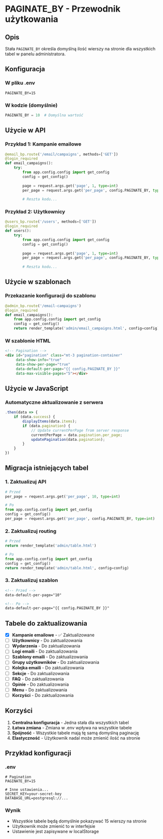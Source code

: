 # PAGINATE_BY - Przewodnik użytkowania

## Opis
Stała `PAGINATE_BY` określa domyślną ilość wierszy na stronie dla wszystkich tabel w panelu administratora.

## Konfiguracja

### W pliku .env
```env
PAGINATE_BY=15
```

### W kodzie (domyślnie)
```python
PAGINATE_BY = 10  # Domyślna wartość
```

## Użycie w API

### Przykład 1: Kampanie emailowe
```python
@email_bp.route('/email/campaigns', methods=['GET'])
@login_required
def email_campaigns():
    try:
        from app.config.config import get_config
        config = get_config()
        
        page = request.args.get('page', 1, type=int)
        per_page = request.args.get('per_page', config.PAGINATE_BY, type=int)
        
        # Reszta kodu...
```

### Przykład 2: Użytkownicy
```python
@users_bp.route('/users', methods=['GET'])
@login_required
def users():
    try:
        from app.config.config import get_config
        config = get_config()
        
        page = request.args.get('page', 1, type=int)
        per_page = request.args.get('per_page', config.PAGINATE_BY, type=int)
        
        # Reszta kodu...
```

## Użycie w szablonach

### Przekazanie konfiguracji do szablonu
```python
@admin_bp.route('/email-campaigns')
@login_required
def email_campaigns():
    from app.config.config import get_config
    config = get_config()
    return render_template('admin/email_campaigns.html', config=config)
```

### W szablonie HTML
```html
<!-- Pagination -->
<div id="pagination" class="mt-3 pagination-container" 
     data-show-info="true" 
     data-show-per-page="true" 
     data-default-per-page="{{ config.PAGINATE_BY }}" 
     data-max-visible-pages="5"></div>
```

## Użycie w JavaScript

### Automatyczne aktualizowanie z serwera
```javascript
.then(data => {
    if (data.success) {
        displayItems(data.items);
        if (data.pagination) {
            // Update currentPerPage from server response
            currentPerPage = data.pagination.per_page;
            updatePagination(data.pagination);
        }
    }
})
```

## Migracja istniejących tabel

### 1. Zaktualizuj API
```python
# Przed
per_page = request.args.get('per_page', 10, type=int)

# Po
from app.config.config import get_config
config = get_config()
per_page = request.args.get('per_page', config.PAGINATE_BY, type=int)
```

### 2. Zaktualizuj routing
```python
# Przed
return render_template('admin/table.html')

# Po
from app.config.config import get_config
config = get_config()
return render_template('admin/table.html', config=config)
```

### 3. Zaktualizuj szablon
```html
<!-- Przed -->
data-default-per-page="10"

<!-- Po -->
data-default-per-page="{{ config.PAGINATE_BY }}"
```

## Tabele do zaktualizowania

- [x] **Kampanie emailowe** - ✅ Zaktualizowane
- [ ] **Użytkownicy** - Do zaktualizowania
- [ ] **Wydarzenia** - Do zaktualizowania
- [ ] **Logi emaili** - Do zaktualizowania
- [ ] **Szablony emaili** - Do zaktualizowania
- [ ] **Grupy użytkowników** - Do zaktualizowania
- [ ] **Kolejka emaili** - Do zaktualizowania
- [ ] **Sekcje** - Do zaktualizowania
- [ ] **FAQ** - Do zaktualizowania
- [ ] **Opinie** - Do zaktualizowania
- [ ] **Menu** - Do zaktualizowania
- [ ] **Korzyści** - Do zaktualizowania

## Korzyści

1. **Centralna konfiguracja** - Jedna stała dla wszystkich tabel
2. **Łatwa zmiana** - Zmiana w .env wpływa na wszystkie tabele
3. **Spójność** - Wszystkie tabele mają tę samą domyślną paginację
4. **Elastyczność** - Użytkownik nadal może zmienić ilość na stronie

## Przykład konfiguracji

### .env
```env
# Pagination
PAGINATE_BY=15

# Inne ustawienia...
SECRET_KEY=your-secret-key
DATABASE_URL=postgresql://...
```

### Wynik
- Wszystkie tabele będą domyślnie pokazywać 15 wierszy na stronie
- Użytkownik może zmienić to w interfejsie
- Ustawienie jest zapisywane w localStorage
